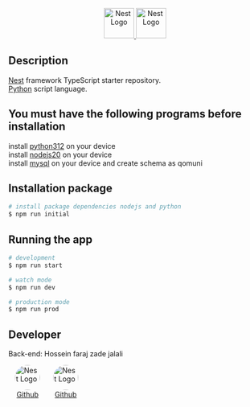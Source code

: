 <p align="center">
  <a href="http://nestjs.com/" target="blank">
    <img src="https://nestjs.com/img/logo-small.svg" height="60" alt="Nest Logo" />
  </a>  
  <a href="https://www.python.org" target="blank">
  <img src="https://www.python.org/static/img/python-logo.png" height="60" alt="Nest Logo" />
  </a>
</p>

## Description

[Nest](https://github.com/nestjs/nest) framework TypeScript starter repository.\
[Python](https://www.python.org/) script language.

## You must have the following programs before installation

install [python312](https://www.python.org/downloads/release/python-3122) on your device\
install [nodejs20](https://nodejs.org/en/download) on your device\
install [mysql](https://www.mysql.com/downloads/) on your device and create schema as qomuni

## Installation package

```bash
# install package dependencies nodejs and python
$ npm run initial
```

## Running the app

```bash
# development
$ npm run start

# watch mode
$ npm run dev

# production mode
$ npm run prod
```

## Developer

Back-end: Hossein faraj zade jalali
<div style="display: flex; flex-wrap: wrap;">
  <p style="display: flex; flex-direction: column; width: fit-content; align-items: center;  margin: 0 13px 0 13px;">
    <img src="https://avatars.githubusercontent.com/u/103479589" height="50" width="50" alt="Nest Logo" style="border-radius: 900px;"/>
    <a href="https://github.com/Kofri">Github</a>
  </p>
  <p style="display: flex; flex-direction: column; width: fit-content; align-items: center;  margin: 0 13px 0 13px;">
    <img src="https://avatars.githubusercontent.com/u/149144798" height="50" width="50" alt="Nest Logo" style="border-radius: 900px;"/>
    <a href="https://github.com/hachalick">Github</a>
  </p>
</div>
